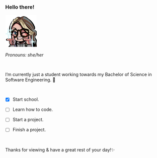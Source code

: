 ### Hello there! 

<img src="images/peaceout.png" width="100" height="100">

*Pronouns: she/her*

<br>

I’m currently just a student working towards my Bachelor of Science in Software Engineering. 🌱

<br>

* [x] Start school.

* [ ] Learn how to code.

* [ ] Start a project.

* [ ] Finish a project.

<br>

Thanks for viewing & have a great rest of your day!✨
